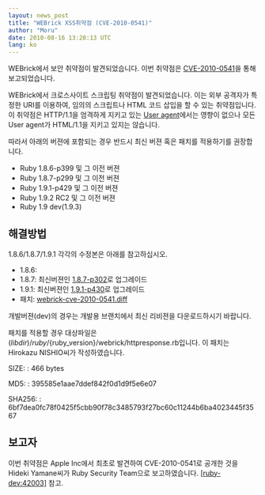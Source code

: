 ```yaml
---
layout: news_post
title: "WEBrick XSS취약점 (CVE-2010-0541)"
author: "Moru"
date: 2010-08-16 13:28:13 UTC
lang: ko
---
```


WEBrick에서 보안 취약점이 발견되었습니다. 이번 취약점은 [CVE-2010-0541][1]을 통해 보고되었습니다.

WEBrick에서 크로스사이트 스크립팅 취약점이 발견되었습니다. 이는 외부 공격자가 특정한 URI를 이용하여, 임의의 스크립트나
HTML 코드 삽입을 할 수 있는 취약점입니다. 이 취약점은 HTTP/1.1을 엄격하게 지키고 있는 [User
agent][2]에서는 영향이 없으나 모든 User agent가 HTML/1.1을 지키고 있지는 않습니다.

따라서 아래의 버젼에 포함되는 경우 반드시 최신 버젼 혹은 패치를 적용하기를 권장합니다.

* Ruby 1.8.6-p399 및 그 이전 버젼
* Ruby 1.8.7-p299 및 그 이전 버젼
* Ruby 1.9.1-p429 및 그 이전 버젼
* Ruby 1.9.2 RC2 및 그 이전 버젼
* Ruby 1.9 dev(1.9.3)

## 해결방법

1\.8.6/1.8.7/1.9.1 각각의 수정본은 아래를 참고하십시오.

* 1\.8.6:
* 1\.8.7: 최신버젼인 [1.8.7-p302][3]로 업그레이드
* 1\.9.1: 최신버젼인 [1.9.1-p430][4]로 업그레이드
* 패치: [webrick-cve-2010-0541.diff][5]

개발버젼(dev)의 경우는 개발용 브랜치에서 최신 리비젼을 다운로드하시기 바랍니다.

패치를 적용할 경우 대상파일은
$(libdir)/ruby/$\{ruby\_version}/webrick/httpresponse.rb입니다. 이 패치는
Hirokazu NISHIO씨가 작성하였습니다.

SIZE:
: 466 bytes

MD5:
: 395585e1aae7ddef842f0d1d9f5e6e07

SHA256:
: 6bf7dea0fc78f0425f5cbb90f78c3485793f27bc60c11244b6ba4023445f3567

## 보고자

이번 취약점은 Apple Inc에서 최초로 발견하여 CVE-2010-0541로 공개한 것을 Hideki Yamane씨가 Ruby
Security Team으로 보고하였습니다. [\[ruby-dev:42003\]][6] 참고.



[1]: http://cve.mitre.org/cgi-bin/cvename.cgi?name=CVE-2010-0541 
[2]: http://en.wikipedia.org/wiki/User_agent 
[3]: /ko/news/2010/08/16/ruby-1-8-7-p302-is-released/ 
[4]: /ko/news/2010/08/16/ruby-1-9-1-p430-is-released/ 
[5]: ftp://ftp.ruby-lang.org/pub/misc/webrick-cve-2010-0541.diff 
[6]: http://blade.nagaokaut.ac.jp/cgi-bin/scat.rb/ruby/ruby-dev/42003 
